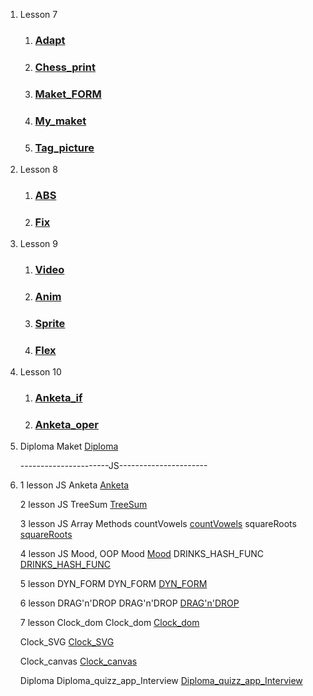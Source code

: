 1. Lesson 7
   1. ### [Adapt](https://seredyukb.github.io/FD1-143-20/Adapt/index.html)
   1. ### [Chess_print](https://seredyukb.github.io/FD1-143-20/Chess_print/index.html)
   1. ### [Maket_FORM](https://seredyukb.github.io/FD1-143-20/MAKET_FORM/index.html)
   1. ### [My_maket](https://seredyukb.github.io/FD1-143-20/My_maket/index.html)
   1. ### [Tag_picture](https://seredyukb.github.io/FD1-143-20/Tag_picture/index.html)
2. Lesson 8
   1. ### [ABS](https://seredyukb.github.io/FD1-143-20/ABS/index.html)
   1. ### [Fix](https://seredyukb.github.io/FD1-143-20/fix/index.html)
3. Lesson 9
   1. ### [Video](https://seredyukb.github.io/FD1-143-20/GALLERY/index.html)
   1. ### [Anim](https://seredyukb.github.io/FD1-143-20/TEST_ANIM/index.html)
   1. ### [Sprite](https://seredyukb.github.io/FD1-143-20/Sprite/index.html)
   1. ### [Flex](https://seredyukb.github.io/FD1-143-20/FLEX/index.html)
4. Lesson 10
   1. ### [Anketa_if](https://seredyukb.github.io/FD1-143-20/JS/Lesson_1/anketa_if.html)
   2. ### [Anketa_oper](https://seredyukb.github.io/FD1-143-20/JS/Lesson_1/anketa_oper.html)
5. Diploma
   Maket [Diploma](https://seredyukb.github.io/FD1-143-20/Diploma/index.html)
   
   ----------------------JS----------------------
1. 1 lesson JS
   Anketa [Anketa](https://seredyukb.github.io/FD1-143-20/JS/Lesson_1/anketa.html)
   
   
   2 lesson JS
   TreeSum [TreeSum](https://seredyukb.github.io/FD1-143-20/JS/Lesson_2/index.html)
   


   3 lesson JS Array Methods
   countVowels [countVowels](https://seredyukb.github.io/FD1-143-20/JS/Lesson_3/countVowels.html)
   squareRoots [squareRoots](https://seredyukb.github.io/FD1-143-20/JS/Lesson_3/squareRoots.html)
   
   4 lesson JS Mood, OOP
   Mood [Mood](https://seredyukb.github.io/FD1-143-20/JS/Lesson_4/Mood.html)
   DRINKS_HASH_FUNC [DRINKS_HASH_FUNC](https://seredyukb.github.io/FD1-143-20/JS/Lesson_4/DRINKS_HASH_FUNC.html)
   
   5 lesson DYN_FORM
   DYN_FORM [DYN_FORM](https://seredyukb.github.io/FD1-143-20/JS/Lesson_5/index.html)
  
   6 lesson DRAG'n'DROP
   DRAG'n'DROP [DRAG'n'DROP](https://seredyukb.github.io/FD1-143-20/JS/Lesson_6/index.html)

   7 lesson Clock_dom
   Clock_dom [Clock_dom](https://seredyukb.github.io/FD1-143-20/JS/Lesson_7/Clock_dom/index.html)
   
   Clock_SVG [Clock_SVG](https://seredyukb.github.io/FD1-143-20/JS/Lesson_7/Clock_SVG/index.html)
   
   Clock_canvas [Clock_canvas](https://seredyukb.github.io/FD1-143-20/JS/Lesson_7/Clock_canvas/index.html)
   
   
   
   Diploma
   Diploma_quizz_app_Interview [Diploma_quizz_app_Interview](https://seredyukb.github.io/FD1-143-20/JS/Diploma_quizz_app_Interview/index.html)
   
   
   
  

   

